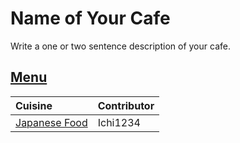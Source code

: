 # Name of Your Cafe

Write a one or two sentence description of your cafe.

## [Menu](menu.md)

| Cuisine                           | Contributor |
|:----------------------------------|-------------|
| [Japanese Food](menu.md#Japanese) | Ichi1234    |

